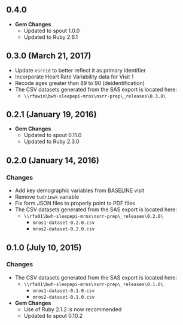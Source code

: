 ## 0.4.0

- **Gem Changes**
  - Updated to spout 1.0.0
  - Updated to Ruby 2.6.1

## 0.3.0 (March 21, 2017)

- Update `nsrrid` to better reflect it as primary identifier
- Incorporate Heart Rate Variability data for Visit 1
- Recode ages greater than 89 to 90 (deidentification)
- The CSV datasets generated from the SAS export is located here:
  - `\\rfawin\bwh-sleepepi-mros\nsrr-prep\_releases\0.3.0\`

## 0.2.1 (January 19, 2016)

- **Gem Changes**
  - Updated to spout 0.11.0
  - Updated to Ruby 2.3.0

## 0.2.0 (January 14, 2016)

### Changes
- Add key demographic variables from BASELINE visit
- Remove `tudrinwk` variable
- Fix form JSON files to properly point to PDF files
- The CSV datasets generated from the SAS export is located here:
  - `\\rfa01\bwh-sleepepi-mros\nsrr-prep\_releases\0.2.0\`
    - `mros1-dataset-0.2.0.csv`
    - `mros2-dataset-0.2.0.csv`

## 0.1.0 (July 10, 2015)

### Changes
- The CSV datasets generated from the SAS export is located here:
  - `\\rfa01\bwh-sleepepi-mros\nsrr-prep\_releases\0.1.0\`
    - `mros1-dataset-0.1.0.csv`
    - `mros2-dataset-0.1.0.csv`
- **Gem Changes**
  - Use of Ruby 2.1.2 is now recommended
  - Updated to spout 0.10.2

